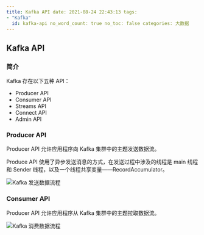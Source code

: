 ```yaml
---
title: Kafka API date: 2021-08-24 22:43:13 tags:
- "Kafka"
  id: kafka-api no_word_count: true no_toc: false categories: 大数据
---
```


## Kafka API

### 简介

Kafka 存在以下五种 API：

- Producer API
- Consumer API
- Streams API
- Connect API
- Admin API

### Producer API

Producer API 允许应用程序向 Kafka 集群中的主题发送数据流。

Produce API 使用了异步发送消息的方式，在发送过程中涉及的线程是 main 线程和 Sender 线程，以及一个线程共享变量——RecordAccumulator。

![Kafka 发送数据流程](https://i.loli.net/2021/08/24/YgBIm7HbrFNcvPp.png)

### Consumer API

Producer API 允许应用程序从 Kafka 集群中的主题拉取数据流。

![Kafka 消费数据流程](https://i.loli.net/2021/08/25/lp5OYrdqkW6vBNa.png)